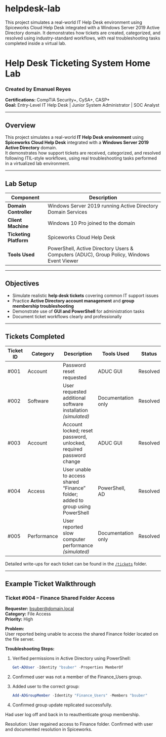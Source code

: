 # helpdesk-lab
This project simulates a real-world IT Help Desk environment using Spiceworks Cloud Help Desk integrated with a Windows Server 2019 Active Directory domain.   It demonstrates how tickets are created, categorized, and resolved using industry-standard workflows, with real troubleshooting tasks completed inside a virtual lab.

# Help Desk Ticketing System Home Lab

### Created by Emanuel Reyes  
**Certifications:** CompTIA Security+, CySA+, CASP+  
**Goal:** Entry-Level IT Help Desk | Junior System Administrator | SOC Analyst  

---

## Overview
This project simulates a real-world **IT Help Desk environment** using **Spiceworks Cloud Help Desk** integrated with a **Windows Server 2019 Active Directory** domain.  
It demonstrates how support tickets are received, categorized, and resolved following ITIL-style workflows, using real troubleshooting tasks performed in a virtualized lab environment.

---

## Lab Setup

| Component | Description |
|------------|--------------|
| **Domain Controller** | Windows Server 2019 running Active Directory Domain Services |
| **Client Machine** | Windows 10 Pro joined to the domain |
| **Ticketing Platform** | Spiceworks Cloud Help Desk |
| **Tools Used** | PowerShell, Active Directory Users & Computers (ADUC), Group Policy, Windows Event Viewer |

---

## Objectives
- Simulate realistic **help desk tickets** covering common IT support issues  
- Practice **Active Directory account management** and **group membership troubleshooting**  
- Demonstrate use of **GUI and PowerShell** for administration tasks  
- Document ticket workflows clearly and professionally  

---

## Tickets Completed

| Ticket ID | Category | Description | Tools Used | Status |
|------------|-----------|--------------|-------------|---------|
| #001 | Account | Password reset requested | ADUC GUI | Resolved |
| #002 | Software | User requested additional software installation *(simulated)* | Documentation only | Resolved |
| #003 | Account | Account locked; reset password, unlocked, required password change | ADUC GUI | Resolved |
| #004 | Access | User unable to access shared “Finance” folder; added to group using PowerShell | PowerShell, AD | Resolved |
| #005 | Performance | User reported slow computer performance *(simulated)* | Documentation only | Resolved |

Detailed write-ups for each ticket can be found in the [`/tickets`](./tickets) folder.

---

## Example Ticket Walkthrough

### Ticket #004 – Finance Shared Folder Access

**Requester:** bsuber@domain.local  
**Category:** File Access  
**Priority:** High  

**Problem:**  
User reported being unable to access the shared Finance folder located on the file server.

**Troubleshooting Steps:**
1. Verified permissions in Active Directory using PowerShell:
   ```powershell
   Get-ADUser -Identity "bsuber" -Properties MemberOf
2. Confirmed user was not a member of the Finance_Users group.

3. Added user to the correct group:
   ```powershell
   Add-ADGroupMember -Identity "Finance_Users" -Members "bsuber"
4. Confirmed group update replicated successfully.

Had user log off and back in to reauthenticate group membership.

Resolution:
User regained access to Finance folder. Confirmed with user and documented resolution in Spiceworks.
